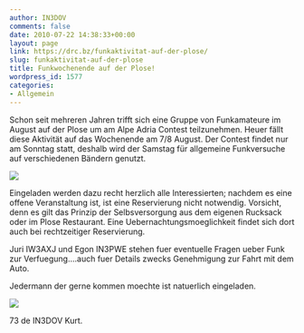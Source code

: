 ```yaml
---
author: IN3DOV
comments: false
date: 2010-07-22 14:38:33+00:00
layout: page
link: https://drc.bz/funkaktivitat-auf-der-plose/
slug: funkaktivitat-auf-der-plose
title: Funkwochenende auf der Plose!
wordpress_id: 1577
categories:
- Allgemein
---
```


Schon seit mehreren Jahren trifft sich eine Gruppe von Funkamateure im August auf der Plose um am Alpe Adria Contest teilzunehmen. Heuer fällt diese Aktivität auf das Wochenende am 7/8 August. Der Contest findet nur am Sonntag statt, deshalb wird der Samstag für allgemeine Funkversuche auf verschiedenen Bändern genutzt.


![](https://drc.bz/wp-content/uploads/2010/07/plose11.jpg)


Eingeladen werden dazu recht herzlich alle Interessierten; nachdem es eine offene Veranstaltung ist, ist eine Reservierung nicht notwendig. Vorsicht, denn es gilt das Prinzip der Selbsversorgung aus dem eigenen Rucksack oder im Plose Restaurant. Eine Uebernachtungsmoeglichkeit findet sich dort auch bei rechtzeitiger Reservierung.

Juri IW3AXJ und Egon IN3PWE stehen fuer eventuelle Fragen ueber Funk zur Verfuegung....auch fuer Details zwecks Genehmigung zur Fahrt mit dem Auto.

Jedermann der gerne kommen moechte ist natuerlich eingeladen.


![](https://drc.bz/wp-content/uploads/2010/07/plose21.jpg)


73 de IN3DOV Kurt.
